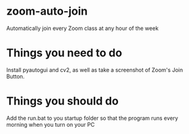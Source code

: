 # zoom-auto-join
Automatically join every Zoom class at any hour of the week

# Things you need to do
Install pyautogui and cv2, as well as take a screenshot of Zoom's Join Button.

# Things you should do
Add the run.bat to you startup folder so that the program runs every morning when you turn on your PC
